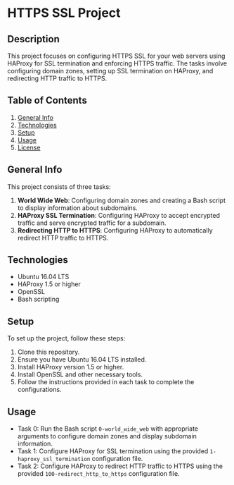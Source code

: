 # HTTPS SSL Project

## Description
This project focuses on configuring HTTPS SSL for your web servers using HAProxy for SSL termination and enforcing HTTPS traffic. The tasks involve configuring domain zones, setting up SSL termination on HAProxy, and redirecting HTTP traffic to HTTPS.

## Table of Contents
1. [General Info](#general-info)
2. [Technologies](#technologies)
3. [Setup](#setup)
4. [Usage](#usage)
5. [License](#license)

## General Info
This project consists of three tasks:
1. **World Wide Web**: Configuring domain zones and creating a Bash script to display information about subdomains.
2. **HAProxy SSL Termination**: Configuring HAProxy to accept encrypted traffic and serve encrypted traffic for a subdomain.
3. **Redirecting HTTP to HTTPS**: Configuring HAProxy to automatically redirect HTTP traffic to HTTPS.

## Technologies
- Ubuntu 16.04 LTS
- HAProxy 1.5 or higher
- OpenSSL
- Bash scripting

## Setup
To set up the project, follow these steps:
1. Clone this repository.
2. Ensure you have Ubuntu 16.04 LTS installed.
3. Install HAProxy version 1.5 or higher.
4. Install OpenSSL and other necessary tools.
5. Follow the instructions provided in each task to complete the configurations.

## Usage
- Task 0: Run the Bash script `0-world_wide_web` with appropriate arguments to configure domain zones and display subdomain information.
- Task 1: Configure HAProxy for SSL termination using the provided `1-haproxy_ssl_termination` configuration file.
- Task 2: Configure HAProxy to redirect HTTP traffic to HTTPS using the provided `100-redirect_http_to_https` configuration file.
